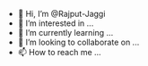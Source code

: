 - 👋 Hi, I’m @Rajput-Jaggi
- 👀 I’m interested in ...
- 🌱 I’m currently learning ...
- 💞️ I’m looking to collaborate on ...
- 📫 How to reach me ...

<!---
Rajput-Jaggi/Rajput-Jaggi is a ✨ special ✨ repository because its `README.md` (this file) appears on your GitHub profile.
You can click the Preview link to take a look at your changes.
--->

